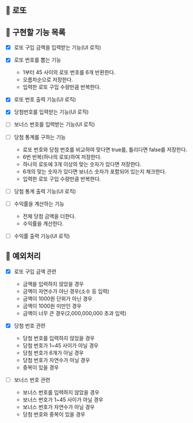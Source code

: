 ## 💸 로또

## :memo: 구현할 기능 목록

- [x] 로또 구입 금액을 입력받는 기능(UI 로직)

- [x] 로또 번호를 뽑는 기능

  - 1부터 45 사이의 로또 번호를 6개 반환한다.
  - 오름차순으로 저장한다.
  - 입력한 로또 구입 수량만큼 반복한다.

- [x] 로또 번호 출력 기능(UI 로직)

- [x] 당첨번호를 입력받는 기능(UI 로직)

- [ ] 보너스 번호를 입력받는 기능(UI 로직)

- [ ] 당첨 통계를 구하는 기능

  - 로또 번호와 당첨 번호를 비교하여 맞다면 true를, 틀리다면 false를 저장한다.
  - 6번 반복(하나의 로또)하여 저장한다.
  - 하나의 로또에 3개 이상의 맞는 숫자가 있다면 저장한다.
  - 6개의 맞는 숫자가 있다면 보너스 숫자가 포함되어 있는지 체크한다.
  - 입력한 로또 구입 수량만큼 반복한다.

- [ ] 당첨 통계 출력 기능(UI 로직)

- [ ] 수익률을 계산하는 기능

  - 전체 당첨 금액을 더한다.
  - 수익률을 계산한다.

- [ ] 수익률 출력 기능(UI 로직)

## 🚨 예외처리

- [x] 로또 구입 금액 관련

  - 금액을 입력하지 않았을 경우
  - 금액이 자연수가 아닌 경우(소수 등 입력)
  - 금액이 1000원 단위가 아닌 경우
  - 금액이 1000원 미만인 경우
  - 금액이 너무 큰 경우(2,000,000,000 초과 입력)

- [x] 당첨 번호 관련

  - 당첨 번호를 입력하지 않았을 경우
  - 당첨 번호가 1~45 사이가 아닐 경우
  - 당첨 번호가 6개가 아닐 경우
  - 당첨 번호가 자연수가 아닐 경우
  - 중복이 있을 경우

- [ ] 보너스 번호 관련

  - 보너스 번호를 입력하지 않았을 경우
  - 보너스 번호가 1~45 사이가 아닐 경우
  - 보너스 번호가 자연수가 아닐 경우
  - 당첨 번호와 중복이 있을 경우
